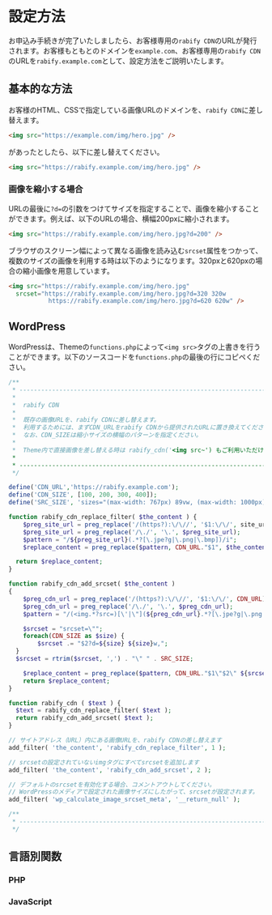 # 設定方法
お申込み手続きが完了いたしましたら、お客様専用の`rabify CDN`のURLが発行されます。お客様もともとのドメインを`example.com`、お客様専用の`rabify CDN`のURLを`rabify.example.com`として、設定方法をご説明いたします。

## 基本的な方法
お客様のHTML、CSSで指定している画像URLのドメインを、`rabify CDN`に差し替えます。

```HTML
<img src="https://example.com/img/hero.jpg" />
```

があったとしたら、以下に差し替えてください。

```HTML
<img src="https://rabify.example.com/img/hero.jpg" />
```

### 画像を縮小する場合
URLの最後に`?d=`の引数をつけてサイズを指定することで、画像を縮小することができます。例えば、以下のURLの場合、横幅200pxに縮小されます。

```HTML
<img src="https://rabify.example.com/img/hero.jpg?d=200" />
```

ブラウザのスクリーン幅によって異なる画像を読み込む`srcset`属性をつかって、複数のサイズの画像を利用する時は以下のようになります。320pxと620pxの場合の縮小画像を用意しています。


```HTML
<img src="https://rabify.example.com/img/hero.jpg"
  srcset="https://rabify.example.com/img/hero.jpg?d=320 320w
           https://rabify.example.com/img/hero.jpg?d=620 620w" />
```

## WordPress
WordPressは、Themeの`functions.php`によって`<img src>`タグの上書きを行うことができます。以下のソースコードを`functions.php`の最後の行にコピペください。

```PHP
/**
 * ----------------------------------------------------------------------
 *
 *  rabify CDN
 *
 *  既存の画像URLを、rabify CDNに差し替えます。
 *  利用するためには、まずCDN_URLをrabify CDNから提供されたURLに置き換えてください。
 *  なお、CDN_SIZEは縮小サイズの横幅のパターンを指定ください。
 *
 *  Theme内で直接画像を差し替える時は rabify_cdn('<img src~') もご利用いただけます。
 *
 * ----------------------------------------------------------------------
 */

define('CDN_URL','https://rabify.example.com');
define('CDN_SIZE', [100, 200, 300, 400]);
define('SRC_SIZE', 'sizes="(max-width: 767px) 89vw, (max-width: 1000px) 54vw, (max-width: 1071px) 543px, 580px"');

function rabify_cdn_replace_filter( $the_content ) {
	$preg_site_url = preg_replace('/(https?):\/\//', '$1:\/\/', site_url());
	$preg_site_url = preg_replace('/\./', '\.', $preg_site_url);
	$pattern = "/${preg_site_url}(.*?[\.jpe?g|\.png|\.bmp])/i";
	$replace_content = preg_replace($pattern, CDN_URL."$1", $the_content);

  return $replace_content;
}

function rabify_cdn_add_srcset( $the_content )
{
	$preg_cdn_url = preg_replace('/(https?):\/\//', '$1:\/\/', CDN_URL);
	$preg_cdn_url = preg_replace('/\./', '\.', $preg_cdn_url);
	$pattern = "/(<img.*?src=)[\'|\"](${preg_cdn_url}.*?[\.jpe?g|\.png|\.bmp])[\'|\"]((?!.*srcset).*>)/i";

	$srcset = "srcset=\"";
	foreach(CDN_SIZE as $size) {
		$srcset .= "$2?d=${size} ${size}w,";
  }
  $srcset = rtrim($srcset, ',') . "\" " . SRC_SIZE;

	$replace_content = preg_replace($pattern, CDN_URL."$1\"$2\" ${srcset} $3", $the_content);
	return $replace_content;
}

function rabify_cdn ( $text ) {
  $text = rabify_cdn_replace_filter( $text );
  return rabify_cdn_add_srcset( $text );
}

// サイトアドレス（URL）内にある画像URLを、rabify CDNの差し替えます
add_filter( 'the_content', 'rabify_cdn_replace_filter', 1 );

// srcsetの設定されていないimgタグにすべてsrcsetを追加します
add_filter( 'the_content', 'rabify_cdn_add_srcset', 2 );

// デフォルトのsrcsetを有効化する場合、コメントアウトしてください。
// WordPressのメディアで設定された画像サイズにしたがって、srcsetが設定されます。
add_filter( 'wp_calculate_image_srcset_meta', '__return_null' );

/**
 * ----------------------------------------------------------------------
 */
```

## 言語別関数
### PHP

### JavaScript
